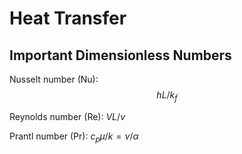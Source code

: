 # Heat Transfer

## Important Dimensionless Numbers

Nusselt number (Nu):  $$ h L / k_f $$

Reynolds number (Re): $V L / \nu$

Prantl number (Pr): $c_p \mu / k  = \nu / \alpha$

